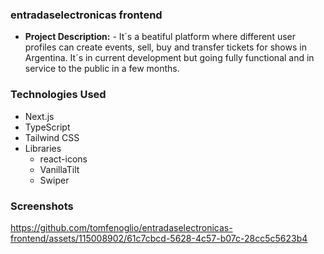 ### **entradaselectronicas frontend**
- **Project Description:** - It´s a beatiful platform where different user profiles can create events, sell, buy and transfer tickets for shows in Argentina. It´s in current development but going fully functional and in service to the public in a few months.

### **Technologies Used**
- Next.js
- TypeScript
- Tailwind CSS
- Libraries
    - react-icons
    - VanillaTilt
    - Swiper

### **Screenshots**

https://github.com/tomfenoglio/entradaselectronicas-frontend/assets/115008902/61c7cbcd-5628-4c57-b07c-28cc5c5623b4

